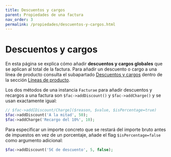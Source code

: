 ```yaml
---
title: Descuentos y cargos
parent: Propiedades de una factura
nav_order: 3
permalink: /propiedades/descuentos-y-cargos.html
---
```


# Descuentos y cargos
En esta página se explica cómo añadir **descuentos y cargos globales** que se aplican al total de la factura. Para añadir un descuento o cargo a una línea de producto consulta el subapartado [Descuentos y cargos](../productos/descuentos-y-cargos.html) dentro de la sección [Líneas de producto](../productos/).

Los dos métodos de una instancia `Facturae` para añadir descuentos y recargos a una factura son `$fac->addDiscount()` y `$fac->addCharge()` y se usan exactamente igual:
```php
// $fac->add[Discount/Charge]($reason, $value, $isPercentage=true)
$fac->addDiscount('A la mitad', 50);
$fac->addCharge('Recargo del 10%', 10);
```

Para especificar un importe concreto que se restará del importe bruto antes de impuestos en vez de un porcentaje, añade el flag `$isPercentage=false` como argumento adicional:
```php
$fac->addDiscount('5€ de descuento', 5, false);
```
